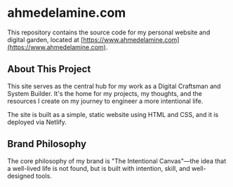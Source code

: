 # ahmedelamine.com

This repository contains the source code for my personal website and digital garden, located at [https://www.ahmedelamine.com](https://www.ahmedelamine.com).

## About This Project

This site serves as the central hub for my work as a Digital Craftsman and System Builder. It's the home for my projects, my thoughts, and the resources I create on my journey to engineer a more intentional life.

The site is built as a simple, static website using HTML and CSS, and it is deployed via Netlify.

## Brand Philosophy

The core philosophy of my brand is "The Intentional Canvas"—the idea that a well-lived life is not found, but is built with intention, skill, and well-designed tools.
